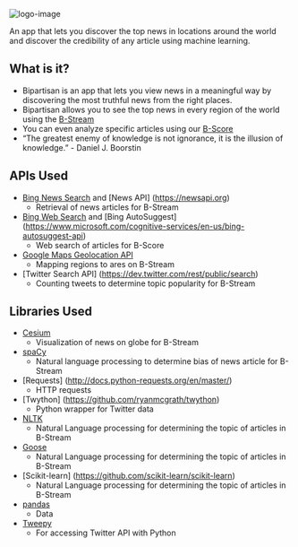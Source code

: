 ![logo-image](https://raw.githubusercontent.com/srujant/MLNews/master/static/img/logo3.png)

An app that lets you discover the top news in locations around the world and discover the credibility of any article using machine learning.

## What is it?
- Bipartisan is an app that lets you view news in a meaningful way by discovering the most truthful news from the right places.
- Bipartisan allows you to see the top news in every region of the world using the [B-Stream](https://hophacks-bipartisan-rachitag22.c9users.io/stream)
- You can even analyze specific articles using our [B-Score](https://hophacks-bipartisan-rachitag22.c9users.io/bias)
- “The greatest enemy of knowledge is not ignorance, it is the illusion of knowledge.” - Daniel J. Boorstin

## APIs Used
- [Bing News Search](https://www.microsoft.com/cognitive-services/en-us/bing-news-search-api) and [News API] (https://newsapi.org)
	- Retrieval of news articles for B-Stream
- [Bing Web Search](https://www.microsoft.com/cognitive-services/en-us/bing-web-search-api) and [Bing AutoSuggest] (https://www.microsoft.com/cognitive-services/en-us/bing-autosuggest-api)
	- Web search of articles for B-Score
- [Google Maps Geolocation API](https://developers.google.com/maps/documentation/geolocation/intro)
  - Mapping regions to ares on B-Stream
- [Twitter Search API] (https://dev.twitter.com/rest/public/search)
	- Counting tweets to determine topic popularity for B-Stream

## Libraries Used
- [Cesium](https://cesiumjs.org)
  - Visualization of news on globe for B-Stream
- [spaCy](https://spacy.io)
  - Natural language processing to determine bias of news article for B-Stream
- [Requests] (http://docs.python-requests.org/en/master/)
	- HTTP requests
- [Twython] (https://github.com/ryanmcgrath/twython)
	- Python wrapper for Twitter data
- [NLTK](http://www.nltk.org/)
  - Natural Language processing for determining the topic of articles in B-Stream
- [Goose](https://github.com/GravityLabs/goose/wiki)
	- Natural Language processing for determining the topic of articles in B-Stream	
- [Scikit-learn] (https://github.com/scikit-learn/scikit-learn)
	- Natural Language processing for determining the topic of articles in B-Stream
- [pandas](http://pandas.pydata.org/)
	- Data
- [Tweepy](https://github.com/tweepy/tweepy)
	- For accessing Twitter API with Python
